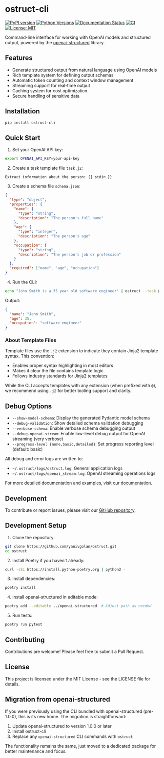 # ostruct-cli

[![PyPI version](https://badge.fury.io/py/ostruct-cli.svg)](https://badge.fury.io/py/ostruct-cli)
[![Python Versions](https://img.shields.io/pypi/pyversions/ostruct-cli.svg)](https://pypi.org/project/ostruct-cli/)
[![Documentation Status](https://readthedocs.org/projects/ostruct-cli/badge/?version=latest)](https://ostruct-cli.readthedocs.io/en/latest/?badge=latest)
[![CI](https://github.com/yaniv-golan/ostruct/actions/workflows/ci.yml/badge.svg)](https://github.com/yaniv-golan/ostruct/actions/workflows/ci.yml)
[![License: MIT](https://img.shields.io/badge/License-MIT-yellow.svg)](https://opensource.org/licenses/MIT)

Command-line interface for working with OpenAI models and structured output, powered by the [openai-structured](https://github.com/yaniv-golan/openai-structured) library.

## Features

- Generate structured output from natural language using OpenAI models
- Rich template system for defining output schemas
- Automatic token counting and context window management
- Streaming support for real-time output
- Caching system for cost optimization
- Secure handling of sensitive data

## Installation

```bash
pip install ostruct-cli
```

## Quick Start

1. Set your OpenAI API key:

```bash
export OPENAI_API_KEY=your-api-key
```

2. Create a task template file `task.j2`:

```
Extract information about the person: {{ stdin }}
```

3. Create a schema file `schema.json`:

```json
{
  "type": "object",
  "properties": {
    "name": {
      "type": "string",
      "description": "The person's full name"
    },
    "age": {
      "type": "integer",
      "description": "The person's age"
    },
    "occupation": {
      "type": "string",
      "description": "The person's job or profession"
    }
  },
  "required": ["name", "age", "occupation"]
}
```

4. Run the CLI:

```bash
echo "John Smith is a 35 year old software engineer" | ostruct --task @task.j2 --schema schema.json
```

Output:

```json
{
  "name": "John Smith",
  "age": 35,
  "occupation": "software engineer"
}
```

### About Template Files

Template files use the `.j2` extension to indicate they contain Jinja2 template syntax. This convention:

- Enables proper syntax highlighting in most editors
- Makes it clear the file contains template logic
- Follows industry standards for Jinja2 templates

While the CLI accepts templates with any extension (when prefixed with `@`), we recommend using `.j2` for better tooling support and clarity.

## Debug Options

- `--show-model-schema`: Display the generated Pydantic model schema
- `--debug-validation`: Show detailed schema validation debugging
- `--verbose-schema`: Enable verbose schema debugging output
- `--debug-openai-stream`: Enable low-level debug output for OpenAI streaming (very verbose)
- `--progress-level {none,basic,detailed}`: Set progress reporting level (default: basic)

All debug and error logs are written to:

- `~/.ostruct/logs/ostruct.log`: General application logs
- `~/.ostruct/logs/openai_stream.log`: OpenAI streaming operations logs

For more detailed documentation and examples, visit our [documentation](https://ostruct-cli.readthedocs.io/).

## Development

To contribute or report issues, please visit our [GitHub repository](https://github.com/yaniv-golan/ostruct).

## Development Setup

1. Clone the repository:

```bash
git clone https://github.com/yanivgolan/ostruct.git
cd ostruct
```

2. Install Poetry if you haven't already:

```bash
curl -sSL https://install.python-poetry.org | python3 -
```

3. Install dependencies:

```bash
poetry install
```

4. Install openai-structured in editable mode:

```bash
poetry add --editable ../openai-structured  # Adjust path as needed
```

5. Run tests:

```bash
poetry run pytest
```

## Contributing

Contributions are welcome! Please feel free to submit a Pull Request.

## License

This project is licensed under the MIT License - see the LICENSE file for details.

## Migration from openai-structured

If you were previously using the CLI bundled with openai-structured (pre-1.0.0), this is its new home. The migration is straightforward:

1. Update openai-structured to version 1.0.0 or later
2. Install ostruct-cli
3. Replace any `openai-structured` CLI commands with `ostruct`

The functionality remains the same, just moved to a dedicated package for better maintenance and focus.
